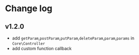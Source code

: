 # Change log
## v1.2.0
- add `getParam`,`postParam`,`putParam`,`deleteParam`,`param`,`params` in `Core\Controller` 
- add custom function callback
